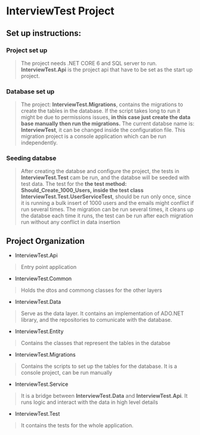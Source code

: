 # InterviewTest Project
## Set up instructions:

### Project set up

> The project needs .NET CORE 6 and SQL server to run. **InterviewTest.Api** is the project api that have to be set as the start up project.

### Database set up
> The project: **InterviewTest.Migrations**, contains the migrations to create the tables in the database. If the script takes long to run
it might be due to permissions issues, **in this case just create the data base manually then run the migrations.** The current databse name is: 
**InterviewTest**, it can be changed inside the configuration file. This migration project is 
a console application which can be run independently.

### Seeding databse
> After creating the databse and configure the project, the tests in **InterviewTest.Test** cam be run, and the databse will be seeded with 
test data. 
>The test for the **the test method: Should_Create_1000_Users, inside the test class InterviewTest.Test.UserServiceTest**, should be 
run only once, since it is running a bulk insert of 1000 users and the emails might conflict if run several times.
The migration can be run several times, it cleans up the databse each time it runs, the test can be run after each migration run
without any conflict in data insertion

## Project Organization
- InterviewTest.Api
> Entry point application
- InterviewTest.Common
> Holds the dtos and commong classes for the other layers
- InterviewTest.Data
> Serve as the data layer. It contains an implementation of ADO.NET library, and the repositories to 
comunicate with the database.
- InterviewTest.Entity
> Contains the classes that represent the tables in the databse
- InterviewTest.Migrations
> Contains the scripts to set up the tables for the database. It is a console project, can be run 
manually
- InterviewTest.Service
> It is a bridge between **InterviewTest.Data** and **InterviewTest.Api**. It runs logic and interact
with the data in high level details
- InterviewTest.Test
>It contains the tests for the whole application.